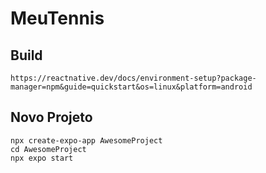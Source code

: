 # MeuTennis


## Build
```
https://reactnative.dev/docs/environment-setup?package-manager=npm&guide=quickstart&os=linux&platform=android
```

## Novo Projeto
```
npx create-expo-app AwesomeProject
cd AwesomeProject
npx expo start

```
